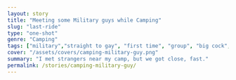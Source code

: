 ```yaml
---
layout: story
title: "Meeting some Military guys while Camping"
slug: "last-ride"
type: "one-shot"
genre: "Camping"
tags: ["military","straight to gay", "first time", "group", "big cock", "hunk", "outdoor", "breeding"]
cover: "/assets/covers/camping-military-guy.png"
summary: "I met strangers near my camp, but we got close, fast."
permalink: /stories/camping-military-guy/
---
```

